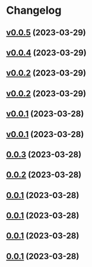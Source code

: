 # Changelog

## [v0.0.5](https://github.com/hiboma/summaru/compare/v0.0.4...v0.0.5) (2023-03-29)


## [v0.0.4](https://github.com/hiboma/summaru/compare/0.0.3...v0.0.4) (2023-03-29)


## [v0.0.2](https://github.com/hiboma/summaru/compare/0.0.3...v0.0.2) (2023-03-29)


## [v0.0.2](https://github.com/hiboma/summaru/compare/0.0.3...v0.0.2) (2023-03-29)


## [v0.0.1](/compare/0.0.3...v0.0.1) (2023-03-28)


## [v0.0.1](/compare/0.0.3...v0.0.1) (2023-03-28)


## [0.0.3](/compare/0.0.2...0.0.3) (2023-03-28)


## [0.0.2](/compare/0.0.1...0.0.2) (2023-03-28)


## [0.0.1](/compare/e9d695ae3a7b...0.0.1) (2023-03-28)


## [0.0.1](/compare/e9d695ae3a7b...0.0.1) (2023-03-28)


## [0.0.1](/compare/e9d695ae3a7b...0.0.1) (2023-03-28)


## [0.0.1](/compare/e9d695ae3a7b...0.0.1) (2023-03-28)

